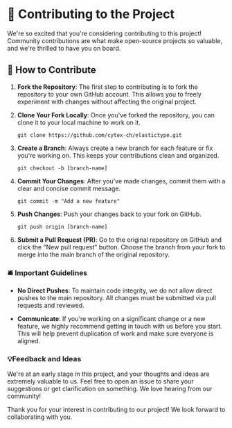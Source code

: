 # 🥰 Contributing to the Project 

We're so excited that you're considering contributing to this project! Community contributions are what make open-source projects so valuable, and we're thrilled to have you on board.

## 💪 How to Contribute

1. **Fork the Repository**: The first step to contributing is to fork the repository to your own GitHub account. This allows you to freely experiment with changes without affecting the original project.

2. **Clone Your Fork Locally**: Once you've forked the repository, you can clone it to your local machine to work on it. 

    ```
    git clone https://github.com/cytex-ch/elastictype.git
    ```

3. **Create a Branch**: Always create a new branch for each feature or fix you're working on. This keeps your contributions clean and organized.

    ```
    git checkout -b [branch-name]
    ```

4. **Commit Your Changes**: After you've made changes, commit them with a clear and concise commit message.

    ```
    git commit -m "Add a new feature"
    ```

5. **Push Changes**: Push your changes back to your fork on GitHub.

    ```
    git push origin [branch-name]
    ```

6. **Submit a Pull Request (PR)**: Go to the original repository on GitHub and click the "New pull request" button. Choose the branch from your fork to merge into the main branch of the original repository.

### 🛎️ Important Guidelines

- **No Direct Pushes**: To maintain code integrity, we do not allow direct pushes to the main repository. All changes must be submitted via pull requests and reviewed.
  
- **Communicate**: If you're working on a significant change or a new feature, we highly recommend getting in touch with us before you start. This will help prevent duplication of work and make sure everyone is aligned.

### 💡Feedback and Ideas

We're at an early stage in this project, and your thoughts and ideas are extremely valuable to us. Feel free to open an issue to share your suggestions or get clarification on something. We love hearing from our community!

Thank you for your interest in contributing to our project! We look forward to collaborating with you.
